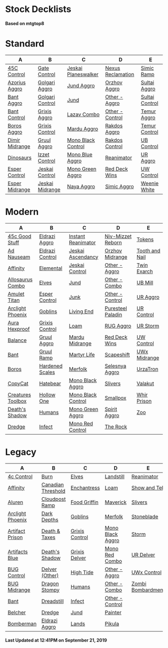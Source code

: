 # Stock Decklists
#### Based on mtgtop8


# Standard

|                             A                              |                              B                               |                                  C                                   |                                D                                 |                             E                              |
|------------------------------------------------------------|--------------------------------------------------------------|----------------------------------------------------------------------|------------------------------------------------------------------|------------------------------------------------------------|
|[45C Control](./mtgtop8/Standard/decks/45C_Control.md)      |[Gate Control](./mtgtop8/Standard/decks/Gate_Control.md)      |[Jeskai Planeswalker](./mtgtop8/Standard/decks/Jeskai_Planeswalker.md)|[Nexus Reclamation](./mtgtop8/Standard/decks/Nexus_Reclamation.md)|[Simic Ramp](./mtgtop8/Standard/decks/Simic_Ramp.md)        |
|[Azorius Aggro](./mtgtop8/Standard/decks/Azorius_Aggro.md)  |[Golgari Aggro](./mtgtop8/Standard/decks/Golgari_Aggro.md)    |[Jund Aggro](./mtgtop8/Standard/decks/Jund_Aggro.md)                  |[Orzhov Aggro](./mtgtop8/Standard/decks/Orzhov_Aggro.md)          |[Sultai Aggro](./mtgtop8/Standard/decks/Sultai_Aggro.md)    |
|[Bant Aggro](./mtgtop8/Standard/decks/Bant_Aggro.md)        |[Golgari Control](./mtgtop8/Standard/decks/Golgari_Control.md)|[Jund](./mtgtop8/Standard/decks/Jund.md)                              |[Other - Aggro](./mtgtop8/Standard/decks/Other_-_Aggro.md)        |[Sultai Control](./mtgtop8/Standard/decks/Sultai_Control.md)|
|[Bant Control](./mtgtop8/Standard/decks/Bant_Control.md)    |[Grixis Aggro](./mtgtop8/Standard/decks/Grixis_Aggro.md)      |[Lazav Combo](./mtgtop8/Standard/decks/Lazav_Combo.md)                |[Other - Control](./mtgtop8/Standard/decks/Other_-_Control.md)    |[Temur Aggro](./mtgtop8/Standard/decks/Temur_Aggro.md)      |
|[Boros Aggro](./mtgtop8/Standard/decks/Boros_Aggro.md)      |[Grixis Control](./mtgtop8/Standard/decks/Grixis_Control.md)  |[Mardu Aggro](./mtgtop8/Standard/decks/Mardu_Aggro.md)                |[Rakdos Aggro](./mtgtop8/Standard/decks/Rakdos_Aggro.md)          |[Temur Control](./mtgtop8/Standard/decks/Temur_Control.md)  |
|[Dimir Midrange](./mtgtop8/Standard/decks/Dimir_Midrange.md)|[Gruul Aggro](./mtgtop8/Standard/decks/Gruul_Aggro.md)        |[Mono Black Control](./mtgtop8/Standard/decks/Mono_Black_Control.md)  |[Rakdos Control](./mtgtop8/Standard/decks/Rakdos_Control.md)      |[UB Control](./mtgtop8/Standard/decks/UB_Control.md)        |
|[Dinosaurs](./mtgtop8/Standard/decks/Dinosaurs.md)          |[Izzet Control](./mtgtop8/Standard/decks/Izzet_Control.md)    |[Mono Blue Aggro](./mtgtop8/Standard/decks/Mono_Blue_Aggro.md)        |[Reanimator](./mtgtop8/Standard/decks/Reanimator.md)              |[UR Aggro](./mtgtop8/Standard/decks/UR_Aggro.md)            |
|[Esper Control](./mtgtop8/Standard/decks/Esper_Control.md)  |[Jeskai Control](./mtgtop8/Standard/decks/Jeskai_Control.md)  |[Mono Green Aggro](./mtgtop8/Standard/decks/Mono_Green_Aggro.md)      |[Red Deck Wins](./mtgtop8/Standard/decks/Red_Deck_Wins.md)        |[UW Control](./mtgtop8/Standard/decks/UW_Control.md)        |
|[Esper Midrange](./mtgtop8/Standard/decks/Esper_Midrange.md)|[Jeskai Midrange](./mtgtop8/Standard/decks/Jeskai_Midrange.md)|[Naya Aggro](./mtgtop8/Standard/decks/Naya_Aggro.md)                  |[Simic Aggro](./mtgtop8/Standard/decks/Simic_Aggro.md)            |[Weenie White](./mtgtop8/Standard/decks/Weenie_White.md)    |


# Modern

|                               A                                |                             B                              |                                C                                 |                               D                                |                            E                             |
|----------------------------------------------------------------|------------------------------------------------------------|------------------------------------------------------------------|----------------------------------------------------------------|----------------------------------------------------------|
|[45c Good Stuff](./mtgtop8/Modern/decks/45c_Good_Stuff.md)      |[Eldrazi Aggro](./mtgtop8/Modern/decks/Eldrazi_Aggro.md)    |[Instant Reanimator](./mtgtop8/Modern/decks/Instant_Reanimator.md)|[Niv-Mizzet Reborn](./mtgtop8/Modern/decks/Niv-Mizzet_Reborn.md)|[Tokens](./mtgtop8/Modern/decks/Tokens.md)                |
|[Ad Nauseam](./mtgtop8/Modern/decks/Ad_Nauseam.md)              |[Eldrazi Control](./mtgtop8/Modern/decks/Eldrazi_Control.md)|[Jeskai Ascendancy](./mtgtop8/Modern/decks/Jeskai_Ascendancy.md)  |[Orzhov Midrange](./mtgtop8/Modern/decks/Orzhov_Midrange.md)    |[Tooth and Nail](./mtgtop8/Modern/decks/Tooth_and_Nail.md)|
|[Affinity](./mtgtop8/Modern/decks/Affinity.md)                  |[Elemental](./mtgtop8/Modern/decks/Elemental.md)            |[Jeskai Control](./mtgtop8/Modern/decks/Jeskai_Control.md)        |[Other - Aggro](./mtgtop8/Modern/decks/Other_-_Aggro.md)        |[Twin Exarch](./mtgtop8/Modern/decks/Twin_Exarch.md)      |
|[Allosaurus Combo](./mtgtop8/Modern/decks/Allosaurus_Combo.md)  |[Elves](./mtgtop8/Modern/decks/Elves.md)                    |[Jund](./mtgtop8/Modern/decks/Jund.md)                            |[Other - Combo](./mtgtop8/Modern/decks/Other_-_Combo.md)        |[UB Mill](./mtgtop8/Modern/decks/UB_Mill.md)              |
|[Amulet Titan](./mtgtop8/Modern/decks/Amulet_Titan.md)          |[Esper Control](./mtgtop8/Modern/decks/Esper_Control.md)    |[Junk](./mtgtop8/Modern/decks/Junk.md)                            |[Other - Control](./mtgtop8/Modern/decks/Other_-_Control.md)    |[UR Aggro](./mtgtop8/Modern/decks/UR_Aggro.md)            |
|[Arclight Phoenix](./mtgtop8/Modern/decks/Arclight_Phoenix.md)  |[Goblins](./mtgtop8/Modern/decks/Goblins.md)                |[Living End](./mtgtop8/Modern/decks/Living_End.md)                |[Puresteel Paladin](./mtgtop8/Modern/decks/Puresteel_Paladin.md)|[UR Control](./mtgtop8/Modern/decks/UR_Control.md)        |
|[Aura Hexproof](./mtgtop8/Modern/decks/Aura_Hexproof.md)        |[Grixis Control](./mtgtop8/Modern/decks/Grixis_Control.md)  |[Loam](./mtgtop8/Modern/decks/Loam.md)                            |[RUG Aggro](./mtgtop8/Modern/decks/RUG_Aggro.md)                |[UR Storm](./mtgtop8/Modern/decks/UR_Storm.md)            |
|[Balance](./mtgtop8/Modern/decks/Balance.md)                    |[Gruul Aggro](./mtgtop8/Modern/decks/Gruul_Aggro.md)        |[Mardu Midrange](./mtgtop8/Modern/decks/Mardu_Midrange.md)        |[Red Deck Wins](./mtgtop8/Modern/decks/Red_Deck_Wins.md)        |[UW Control](./mtgtop8/Modern/decks/UW_Control.md)        |
|[Bant](./mtgtop8/Modern/decks/Bant.md)                          |[Gruul Ramp](./mtgtop8/Modern/decks/Gruul_Ramp.md)          |[Martyr Life](./mtgtop8/Modern/decks/Martyr_Life.md)              |[Scapeshift](./mtgtop8/Modern/decks/Scapeshift.md)              |[UWx Midrange](./mtgtop8/Modern/decks/UWx_Midrange.md)    |
|[Boros](./mtgtop8/Modern/decks/Boros.md)                        |[Hardened Scales](./mtgtop8/Modern/decks/Hardened_Scales.md)|[Merfolk](./mtgtop8/Modern/decks/Merfolk.md)                      |[Selesnya Aggro](./mtgtop8/Modern/decks/Selesnya_Aggro.md)      |[UrzaTron](./mtgtop8/Modern/decks/UrzaTron.md)            |
|[CopyCat](./mtgtop8/Modern/decks/CopyCat.md)                    |[Hatebear](./mtgtop8/Modern/decks/Hatebear.md)              |[Mono Black Aggro](./mtgtop8/Modern/decks/Mono_Black_Aggro.md)    |[Slivers](./mtgtop8/Modern/decks/Slivers.md)                    |[Valakut](./mtgtop8/Modern/decks/Valakut.md)              |
|[Creatures Toolbox](./mtgtop8/Modern/decks/Creatures_Toolbox.md)|[Hollow One](./mtgtop8/Modern/decks/Hollow_One.md)          |[Mono Black Control](./mtgtop8/Modern/decks/Mono_Black_Control.md)|[Smallpox](./mtgtop8/Modern/decks/Smallpox.md)                  |[Whir Prison](./mtgtop8/Modern/decks/Whir_Prison.md)      |
|[Death's Shadow](./mtgtop8/Modern/decks/Death's_Shadow.md)      |[Humans](./mtgtop8/Modern/decks/Humans.md)                  |[Mono Green Aggro](./mtgtop8/Modern/decks/Mono_Green_Aggro.md)    |[Spirit Aggro](./mtgtop8/Modern/decks/Spirit_Aggro.md)          |[Zoo](./mtgtop8/Modern/decks/Zoo.md)                      |
|[Dredge](./mtgtop8/Modern/decks/Dredge.md)                      |[Infect](./mtgtop8/Modern/decks/Infect.md)                  |[Mono Red Control](./mtgtop8/Modern/decks/Mono_Red_Control.md)    |[The Rock](./mtgtop8/Modern/decks/The_Rock.md)                  |                                                          |


# Legacy

|                              A                               |                                B                                 |                            C                             |                              D                               |                               E                                |
|--------------------------------------------------------------|------------------------------------------------------------------|----------------------------------------------------------|--------------------------------------------------------------|----------------------------------------------------------------|
|[4c Control](./mtgtop8/Legacy/decks/4c_Control.md)            |[Burn](./mtgtop8/Legacy/decks/Burn.md)                            |[Elves](./mtgtop8/Legacy/decks/Elves.md)                  |[Landstill](./mtgtop8/Legacy/decks/Landstill.md)              |[Reanimator](./mtgtop8/Legacy/decks/Reanimator.md)              |
|[Affinity](./mtgtop8/Legacy/decks/Affinity.md)                |[Canadian Threshold](./mtgtop8/Legacy/decks/Canadian_Threshold.md)|[Enchantress](./mtgtop8/Legacy/decks/Enchantress.md)      |[Loam](./mtgtop8/Legacy/decks/Loam.md)                        |[Show and Tell](./mtgtop8/Legacy/decks/Show_and_Tell.md)        |
|[Aluren](./mtgtop8/Legacy/decks/Aluren.md)                    |[Cloudpost Ramp](./mtgtop8/Legacy/decks/Cloudpost_Ramp.md)        |[Food Griffin](./mtgtop8/Legacy/decks/Food_Griffin.md)    |[Maverick](./mtgtop8/Legacy/decks/Maverick.md)                |[Slivers](./mtgtop8/Legacy/decks/Slivers.md)                    |
|[Arclight Phoenix](./mtgtop8/Legacy/decks/Arclight_Phoenix.md)|[Dark Depths](./mtgtop8/Legacy/decks/Dark_Depths.md)              |[Goblins](./mtgtop8/Legacy/decks/Goblins.md)              |[Merfolk](./mtgtop8/Legacy/decks/Merfolk.md)                  |[Stoneblade](./mtgtop8/Legacy/decks/Stoneblade.md)              |
|[Artifact Prison](./mtgtop8/Legacy/decks/Artifact_Prison.md)  |[Death & Taxes](./mtgtop8/Legacy/decks/Death_&_Taxes.md)          |[Grixis Control](./mtgtop8/Legacy/decks/Grixis_Control.md)|[Mono Black Aggro](./mtgtop8/Legacy/decks/Mono_Black_Aggro.md)|[Storm](./mtgtop8/Legacy/decks/Storm.md)                        |
|[Artifacts Blue](./mtgtop8/Legacy/decks/Artifacts_Blue.md)    |[Death's Shadow](./mtgtop8/Legacy/decks/Death's_Shadow.md)        |[Grixis Delver](./mtgtop8/Legacy/decks/Grixis_Delver.md)  |[Mono Red Combo](./mtgtop8/Legacy/decks/Mono_Red_Combo.md)    |[UR Delver](./mtgtop8/Legacy/decks/UR_Delver.md)                |
|[BUG Control](./mtgtop8/Legacy/decks/BUG_Control.md)          |[Delver (Other)](./mtgtop8/Legacy/decks/Delver_(Other).md)        |[High Tide](./mtgtop8/Legacy/decks/High_Tide.md)          |[Other - Aggro](./mtgtop8/Legacy/decks/Other_-_Aggro.md)      |[UWx Control](./mtgtop8/Legacy/decks/UWx_Control.md)            |
|[BUG Midrange](./mtgtop8/Legacy/decks/BUG_Midrange.md)        |[Dragon Stompy](./mtgtop8/Legacy/decks/Dragon_Stompy.md)          |[Humans](./mtgtop8/Legacy/decks/Humans.md)                |[Other - Combo](./mtgtop8/Legacy/decks/Other_-_Combo.md)      |[Zombi Bombardment](./mtgtop8/Legacy/decks/Zombi_Bombardment.md)|
|[Bant](./mtgtop8/Legacy/decks/Bant.md)                        |[Dreadstill](./mtgtop8/Legacy/decks/Dreadstill.md)                |[Infect](./mtgtop8/Legacy/decks/Infect.md)                |[Other - Control](./mtgtop8/Legacy/decks/Other_-_Control.md)  |                                                                |
|[Belcher](./mtgtop8/Legacy/decks/Belcher.md)                  |[Dredge](./mtgtop8/Legacy/decks/Dredge.md)                        |[Jund](./mtgtop8/Legacy/decks/Jund.md)                    |[Painter](./mtgtop8/Legacy/decks/Painter.md)                  |                                                                |
|[Bomberman](./mtgtop8/Legacy/decks/Bomberman.md)              |[Eldrazi Aggro](./mtgtop8/Legacy/decks/Eldrazi_Aggro.md)          |[Lands](./mtgtop8/Legacy/decks/Lands.md)                  |[Pikula](./mtgtop8/Legacy/decks/Pikula.md)                    |                                                                |



#### Last Updated at 12:41PM on September 21, 2019
